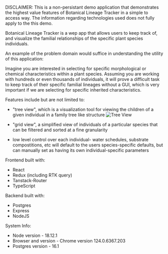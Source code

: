 DISCLAIMER: This is a non-persistant demo application that demonstrates the highest value features of Botanical Lineage Tracker in a simple to access way. The information regarding technologies used does not fully apply to the this demo.

Botanical Lineage Tracker is a wep app that allows users to keep track of, and visualize the familial relationships of the specific plant species individuals.

An example of the problem domain would suffice in understanding the utility of this application:

Imagine you are interested in selecting for specific morphological or chemical characteristics within a plant species.
Assuming you are working with hundreds or even thousands of individuals, it will prove a difficult task to keep track 
of their specific familial lineages without a GUI, which is very important if we are selecting for specific inherited 
characteristics.


Features include but are not limited to:

 - "tree view", which is a visualization tool for viewing the children of a given individual in a family tree like structure
![Tree View](https://gyazo.com/83e1788cd815af940ed616ecac4e4beb)

 - "grid view", a simplified view of individuals of a particular species that can be filtered and sorted at a fine granularity

 - low level control over each individual- water schedules, substrate compostitions, etc will default to the users species-specific
defaults, but can manually set as having its own individual-specific parameters

Frontend built with:
 - React
 - Redux (including RTK query)
 - Tanstack-Router
 - TypeScript

Backend built with:
 - Postgres
 - Express
 - NodeJS

System Info:
 - Node version - 18.12.1
 - Browser and version - Chrome version 124.0.6367.203
 - Postgres version - 16.1

